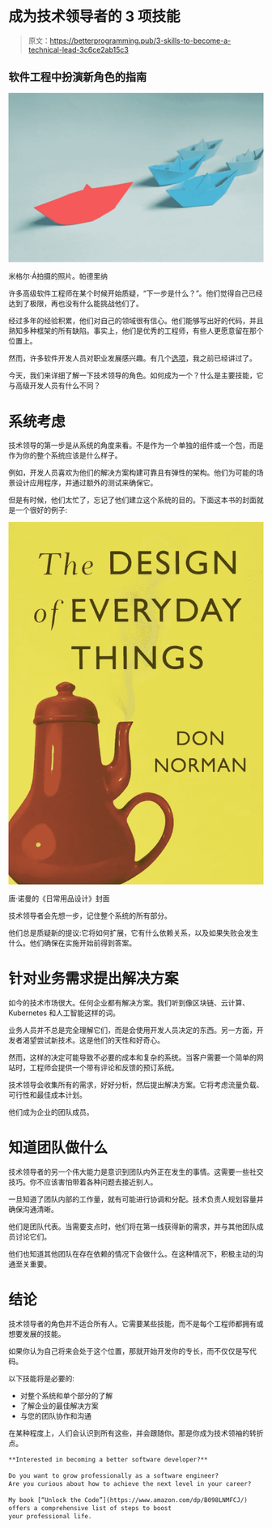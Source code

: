 # 成为技术领导者的 3 项技能

> 原文：<https://betterprogramming.pub/3-skills-to-become-a-technical-lead-3c6ce2ab15c3>

## 软件工程中扮演新角色的指南

![](img/fac0600e8c3baae2d6c930512fc17e32.png)

米格尔·Á拍摄的照片。帕德里纳

许多高级软件工程师在某个时候开始质疑，“下一步是什么？”。他们觉得自己已经达到了极限，再也没有什么能挑战他们了。

经过多年的经验积累，他们对自己的领域很有信心。他们能够写出好的代码，并且熟知多种框架的所有缺陷。事实上，他们是优秀的工程师，有些人更愿意留在那个位置上。

然而，许多软件开发人员对职业发展感兴趣。有几个[选项](https://medium.com/dev-genius/what-is-next-after-senior-developer-ea96eefca7a7)，我之前已经讲过了。

今天，我们来详细了解一下技术领导的角色。如何成为一个？什么是主要技能，它与高级开发人员有什么不同？

# 系统考虑

技术领导的第一步是从系统的角度来看。不是作为一个单独的组件或一个包，而是作为你的整个系统应该是什么样子。

例如，开发人员喜欢为他们的解决方案构建可靠且有弹性的架构。他们为可能的场景设计应用程序，并通过额外的测试来确保它。

但是有时候，他们太忙了，忘记了他们建立这个系统的目的。下面这本书的封面就是一个很好的例子:

![](img/de28b7b228e177b7e2c678fe54021b99.png)

唐·诺曼的《日常用品设计》封面

技术领导者会先想一步，记住整个系统的所有部分。

他们总是质疑新的提议:它将如何扩展，它有什么依赖关系，以及如果失败会发生什么。他们确保在实施开始前得到答案。

# 针对业务需求提出解决方案

如今的技术市场很大。任何企业都有解决方案。我们听到像区块链、云计算、Kubernetes 和人工智能这样的词。

业务人员并不总是完全理解它们，而是会使用开发人员决定的东西。另一方面，开发者渴望尝试新技术。这是他们的天性和好奇心。

然而，这样的决定可能导致不必要的成本和复杂的系统。当客户需要一个简单的网站时，工程师会提供一个带有评论和反馈的预订系统。

技术领导会收集所有的需求，好好分析，然后提出解决方案。它将考虑流量负载、可行性和最佳成本计划。

他们成为企业的团队成员。

# 知道团队做什么

技术领导者的另一个伟大能力是意识到团队内外正在发生的事情。这需要一些社交技巧。你不应该害怕带着各种问题去接近别人。

一旦知道了团队内部的工作量，就有可能进行协调和分配。技术负责人规划容量并确保沟通清晰。

他们是团队代表。当需要支点时，他们将在第一线获得新的需求，并与其他团队成员讨论它们。

他们也知道其他团队在存在依赖的情况下会做什么。在这种情况下，积极主动的沟通至关重要。

# **结论**

技术领导者的角色并不适合所有人。它需要某些技能，而不是每个工程师都拥有或想要发展的技能。

如果你认为自己将来会处于这个位置，那就开始开发你的专长，而不仅仅是写代码。

以下技能将是必要的:

*   对整个系统和单个部分的了解
*   了解企业的最佳解决方案
*   与您的团队协作和沟通

在某种程度上，人们会认识到所有这些，并会跟随你。那是你成为技术领袖的转折点。

```
**Interested in becoming a better software developer?**

Do you want to grow professionally as a software engineer? 
Are you curious about how to achieve the next level in your career? 

My book [“Unlock the Code”](https://www.amazon.com/dp/B098LNMFCJ/) offers a comprehensive list of steps to boost 
your professional life.
```